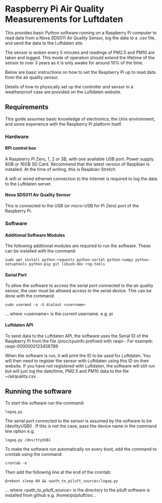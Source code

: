 # Raspberry Pi Air Quality Measurements for Luftdaten

This provides basic Python software running on a Raspberry Pi computer to read data from a Nova SDS011 Air Quality Sensor, log the data to a .csv file, and send the data to the Luftdaten site.

The sensor is woken every 5 minutes and readings of PM2.5 and PM10 are taken and logged. This mode of operation should extend the lifetime of the sensor to over 3 years as it is only awake for around 10% of the time.

Below are basic instructions on how to set the Raspberry Pi up to read data from the air quality sensor.

Details of how to physically set up the controller and sensor in a weatherproof case are provided on the Luftdaten website.

## Requirements
This guide assumes basic knowledge of electronics, the Unix environment, and some experience with the Raspberry Pi platform itself.

### Hardware

#### RPi control box
A Raspberry Pi Zero, 1, 2 or 3B, with one available USB port. Power supply. 8GB or 16GB SD Card.
Recommend that the latest version of Raspbian is installed. At the time of writing, this is Raspbian Stretch.

A wifi or wired ethernet connection to the internet is required to log the data to the Luftdaten server.

#### Nova SDS011 Air Quality Sensor
This is connected to the USB (or micro-USB for Pi Zero) port of the Raspberry Pi.


### Software

#### Additional Software Modules
The following additional modules are required to run the software.
These can be installed with the command:
```
sudo apt install python-requests python-serial python-numpy python-setuptools python-pip git libusb-dev rng-tools
```

#### Serial Port
To allow the software to access the serial port connected to the air quality sensor, the user must be allowed access to the serial device.
This can be done with the command:
```
sudo usermod -a -G dialout <username>
```

... where \<username\> is the current username. e.g. pi


#### Luftdaten API
To send data to the Luftdaten API, the software uses the Serial ID of the Raspberry Pi from the file /proc/cpuinfo prefixed with raspi-. For example:
raspi-0000000123456789

When the software is run, it will print the ID to be used for Luftdaten. You will then need to register the sensor with Luftdaten using this ID on their website.
If you have not registered with Luftdaten, the software will still run but will just log the date/time, PM2.5 and PM10 data to the file ~/airquality.csv .

## Running the software

To start the software run the command:
```
logaq.py
```

The serial port connected to the sensor is assumed by the software to be /dev/ttyUSB0 . If this is not the case, pass the device name in the command line option e.g.
```
logaq.py /dev/ttyUSB1
```

To make the software run automatically on every boot, add the command to crontab using the command:
```
crontab -e
```

Then add the following line at the end of the crontab:
```
@reboot sleep 60 && <path_to_piluft_source>/logaq.py
```

... where \<path_to_piluft_source\> is the directory to the piluft software is installed from github e.g. /home/pi/piluft/src .

